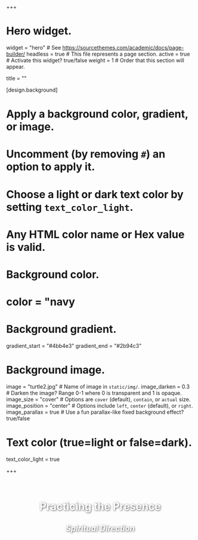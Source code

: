 +++
# Hero widget.
widget = "hero"  # See https://sourcethemes.com/academic/docs/page-builder/
headless = true  # This file represents a page section.
active = true  # Activate this widget? true/false
weight = 1  # Order that this section will appear.

title = ""


[design.background]
  # Apply a background color, gradient, or image.
  #   Uncomment (by removing `#`) an option to apply it.
  #   Choose a light or dark text color by setting `text_color_light`.
  #   Any HTML color name or Hex value is valid.

  # Background color.
  # color = "navy
  
  # Background gradient.
  gradient_start = "#4bb4e3"
  gradient_end = "#2b94c3"
  
  # Background image.
 image = "turtle2.jpg"  # Name of image in `static/img/`.
 image_darken = 0.3  # Darken the image? Range 0-1 where 0 is transparent and 1 is opaque.
image_size = "cover"  #  Options are `cover` (default), `contain`, or `actual` size.
image_position = "center"  # Options include `left`, `center` (default), or `right`.
image_parallax = true  # Use a fun parallax-like fixed background effect? true/false
  
  # Text color (true=light or false=dark).
  text_color_light = true

+++

<div 
style="
   width: 100%;
   min-height: 400px;
   align: center; 
   color: #fff;
   text-shadow: 1px 1px 4px rgba(0,0,0,.7);
">
<center> 
<!-- <h2> Brice Eichlersmith, M.Div.  </h2> --> 
<br> 
<h1>  Practicing the Presence </h1> 
<h2> <i> Spiritual Direction </i>  </h2> 
</center> 
</div> 


